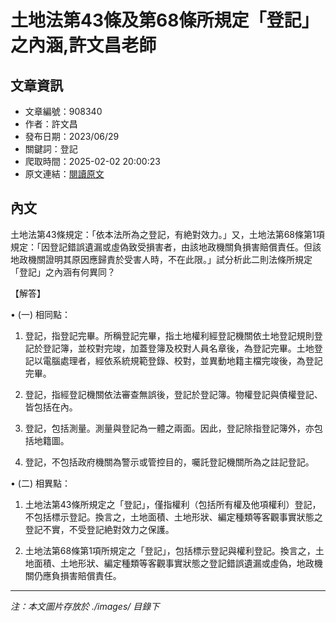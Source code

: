 # 土地法第43條及第68條所規定「登記」之內涵,許文昌老師

## 文章資訊
- 文章編號：908340
- 作者：許文昌
- 發布日期：2023/06/29
- 關鍵詞：登記
- 爬取時間：2025-02-02 20:00:23
- 原文連結：[閱讀原文](https://real-estate.get.com.tw/Columns/detail.aspx?no=908340)

## 內文
土地法第43條規定：「依本法所為之登記，有絶對效力。」又，土地法第68條第1項規定：「因登記錯誤遺漏或虛偽致受損害者，由該地政機關負損害賠償責任。但該地政機關證明其原因應歸責於受害人時，不在此限。」試分析此二則法條所規定「登記」之內涵有何異同？

【解答】

• (一) 相同點：

1. 登記，指登記完畢。所稱登記完畢，指土地權利經登記機關依土地登記規則登記於登記簿，並校對完竣，加蓋登簿及校對人員名章後，為登記完畢。土地登記以電腦處理者，經依系統規範登錄、校對，並異動地籍主檔完竣後，為登記完畢。

2. 登記，指經登記機關依法審查無誤後，登記於登記簿。物權登記與債權登記、皆包括在內。

3. 登記，包括測量。測量與登記為一體之兩面。因此，登記除指登記簿外，亦包括地籍圖。

4. 登記，不包括政府機關為警示或管控目的，囑託登記機關所為之註記登記。

• (二) 相異點：

1. 土地法第43條所規定之「登記」，僅指權利（包括所有權及他項權利）登記，不包括標示登記。換言之，土地面積、土地形狀、編定種類等客觀事實狀態之登記不實，不受登記絶對效力之保護。

2. 土地法第68條第1項所規定之「登記」，包括標示登記與權利登記。換言之，土地面積、土地形狀、編定種類等客觀事實狀態之登記錯誤遺漏或虛偽，地政機關仍應負損害賠償責任。
---
*注：本文圖片存放於 ./images/ 目錄下*
